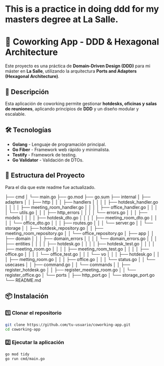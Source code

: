 # This is a practice in doing ddd for my masters degree at La Salle.

# 🏢 Coworking App - DDD & Hexagonal Architecture

Este proyecto es una práctica de **Domain-Driven Design (DDD)** para mi máster en **La Salle**, utilizando la arquitectura **Ports and Adapters (Hexagonal Architecture)**.

## 🚀 Descripción

Esta aplicación de coworking permite gestionar **hotdesks, oficinas y salas de reuniones**, aplicando principios de **DDD** y un diseño modular y escalable.

## 🛠️ Tecnologías

- **Golang** - Lenguaje de programación principal.
- **Go Fiber** - Framework web rápido y minimalista.
- **Testify** - Framework de testing.
- **Go Validator** - Validación de DTOs.

## 📂 Estructura del Proyecto

Para el dia que este readme fue actualizado.

├── cmd
│ └── main.go
├── go.mod
├── go.sum
├── internal
│ ├── adapters
│ │ ├── http
│ │ │ ├── handlers
│ │ │ │ ├── hotdesk_handler.go
│ │ │ │ ├── meeting_room_handler.go
│ │ │ │ ├── office_handler.go
│ │ │ │ └── utils.go
│ │ │ ├── http_errors
│ │ │ │ └── errors.go
│ │ │ ├── models
│ │ │ │ ├── hotdesk_dto.go
│ │ │ │ ├── meeting_room_dto.go
│ │ │ │ └── office_dto.go
│ │ │ ├── routes.go
│ │ │ └── server.go
│ │ └── storage
│ │ ├── hotdesk_repository.go
│ │ ├── meeting_room_repository.go
│ │ └── office_repository.go
│ ├── app
│ │ ├── domain
│ │ │ ├── domain_errors
│ │ │ │ └── domain_errors.go
│ │ │ ├── entities
│ │ │ │ ├── hotdesk.go
│ │ │ │ ├── hotdesk_test.go
│ │ │ │ ├── meeting_room.go
│ │ │ │ ├── meeting_room_test.go
│ │ │ │ ├── office.go
│ │ │ │ └── office_test.go
│ │ │ └── vo
│ │ │ ├── hotdesk.go
│ │ │ ├── metting_room.go
│ │ │ ├── office.go
│ │ │ └── status.go
│ │ └── usecases
│ │ ├── command.go
│ │ └── commands
│ │ ├── register_hotdesk.go
│ │ ├── register_meeting_room.go
│ │ └── register_office.go
│ └── ports
│ ├── http_port.go
│ └── storage_port.go
└── README.md

## 📦 Instalación

### 1️⃣ Clonar el repositorio

```bash
git clone https://github.com/tu-usuario/coworking-app.git
cd coworking-app

```

### 2️⃣ Ejecutar la aplicación

```bash
go mod tidy
go run cmd/main.go
```
